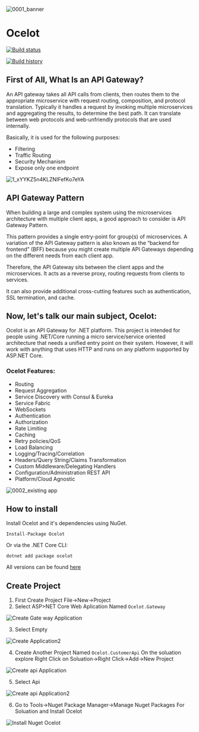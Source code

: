 ![0001_banner](https://user-images.githubusercontent.com/21302583/61870371-9026d880-aefb-11e9-8c92-42eb413692de.png)
# Ocelot

[![Build status](https://ci.appveyor.com/api/projects/status/lyhgbhdhqyepj6xi/branch/master?svg=true)](https://ci.appveyor.com/project/Mahadenamuththa/apigatewayocelot/branch/master)

[![Build history](https://buildstats.info/appveyor/chart/Mahadenamuththa/apigatewayocelot)](https://ci.appveyor.com/project/Mahadenamuththa/apigatewayocelot/history)

## First of All, What Is an API Gateway?
An API gateway takes all API calls from clients, then routes them to the appropriate microservice with request routing, composition, and protocol translation. Typically it handles a request by invoking multiple microservices and aggregating the results, to determine the best path. It can translate between web protocols and web‑unfriendly protocols that are used internally.

Basically, it is used for the following purposes:

* Filtering
* Traffic Routing
* Security Mechanism
* Expose only one endpoint

![1_xYYKZ5n4KLZNIFefKo7eYA](https://user-images.githubusercontent.com/21302583/61867015-ea23a000-aef3-11e9-8e6a-e06afce3e63f.png)

## API Gateway Pattern
When building a large and complex system using the microservices architecture with multiple client apps, a good approach to consider is API Gateway Pattern.

This pattern provides a single entry-point for group(s) of microservices. A variation of the API Gateway pattern is also known as the “backend for frontend” (BFF) because you might create multiple API Gateways depending on the different needs from each client app.

Therefore, the API Gateway sits between the client apps and the microservices. It acts as a reverse proxy, routing requests from clients to services.

It can also provide additional cross-cutting features such as authentication, SSL termination, and cache.

## Now, let's talk our main subject, Ocelot:
Ocelot is an API Gateway for .NET platform. This project is intended for people using .NET/Core running a micro service/service oriented architecture that needs a unified entry point on their system. However, it will work with anything that uses HTTP and runs on any platform supported by ASP.NET Core.

### Ocelot Features:
* Routing
* Request Aggregation
* Service Discovery with Consul & Eureka
* Service Fabric
* WebSockets
* Authentication
* Authorization
* Rate Limiting
* Caching
* Retry policies/QoS
* Load Balancing
* Logging/Tracing/Correlation
* Headers/Query String/Claims Transformation
* Custom Middleware/Delegating Handlers
* Configuration/Administration REST API
* Platform/Cloud Agnostic

![0002_existing app](https://user-images.githubusercontent.com/21302583/61870106-e6474c00-aefa-11e9-8e65-9eb40ab924a9.png)

## How to install

Install Ocelot and it's dependencies using NuGet. 

`Install-Package Ocelot`

Or via the .NET Core CLI:

`dotnet add package ocelot`

All versions can be found [here](https://www.nuget.org/packages/Ocelot/)

## Create Project

01. First Create Project File->New->Project
02. Select ASP>NET Core Web Aplication Named `Ocelot.Gateway`

![Create Gate way Application](https://user-images.githubusercontent.com/21302583/61872479-0ed24480-af01-11e9-96c1-256cb81fcc17.PNG)

03. Select Empty 

![Create Application2](https://user-images.githubusercontent.com/21302583/61873196-fbc07400-af02-11e9-8624-790d870a7ebb.PNG)


04. Create Another Project Named `Ocelot.CustomerApi` On the soluation explore Right Click on Soluation->Right Click->Add->New Project

![Create api Application](https://user-images.githubusercontent.com/21302583/61872775-cd8e6480-af01-11e9-97dc-bf4d3590529d.PNG)

05. Select Api

![Create api Application2](https://user-images.githubusercontent.com/21302583/61873338-5d80de00-af03-11e9-908f-4e0029b14deb.PNG)

06. Go to Tools->Nuget Package Manager->Manage Nuget Packages For Soluation and Install Ocelot

![Install Nuget Ocelot](https://user-images.githubusercontent.com/21302583/61873448-a46ed380-af03-11e9-86c2-453b05dba384.PNG)

